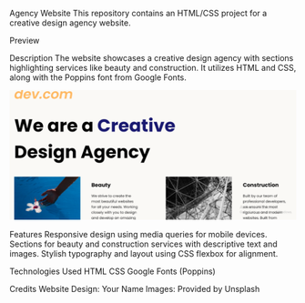 Agency Website
This repository contains an HTML/CSS project for a creative design agency website.

Preview

Description
The website showcases a creative design agency with sections highlighting services like beauty and construction. It utilizes HTML and CSS, along with the Poppins font from Google Fonts.

![Website Preview](res.png)


Features
Responsive design using media queries for mobile devices.
Sections for beauty and construction services with descriptive text and images.
Stylish typography and layout using CSS flexbox for alignment.

Technologies Used
HTML
CSS
Google Fonts (Poppins)

Credits
Website Design: Your Name
Images: Provided by Unsplash
